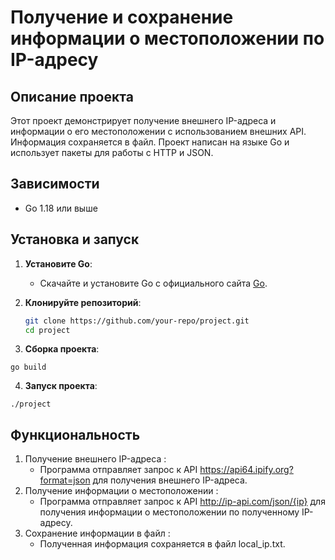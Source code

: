 # Получение и сохранение информации о местоположении по IP-адресу

## Описание проекта

Этот проект демонстрирует получение внешнего IP-адреса и информации о его местоположении с использованием внешних API. Информация сохраняется в файл. Проект написан на языке Go и использует пакеты для работы с HTTP и JSON.

## Зависимости

- Go 1.18 или выше

## Установка и запуск

1. **Установите Go**:
   - Скачайте и установите Go с официального сайта [Go](https://golang.org/dl/).

2. **Клонируйте репозиторий**:
   ```bash
   git clone https://github.com/your-repo/project.git
   cd project
   ```
3. **Сборка проекта**:
```
go build
```
4. **Запуск проекта**:
```
./project
```
## Функциональность

1. Получение внешнего IP-адреса :
   - Программа отправляет запрос к API https://api64.ipify.org?format=json для получения внешнего IP-адреса.
2. Получение информации о местоположении :
   - Программа отправляет запрос к API http://ip-api.com/json/{ip} для получения информации о местоположении по полученному IP-адресу.
3. Сохранение информации в файл :
   - Полученная информация сохраняется в файл local_ip.txt.
